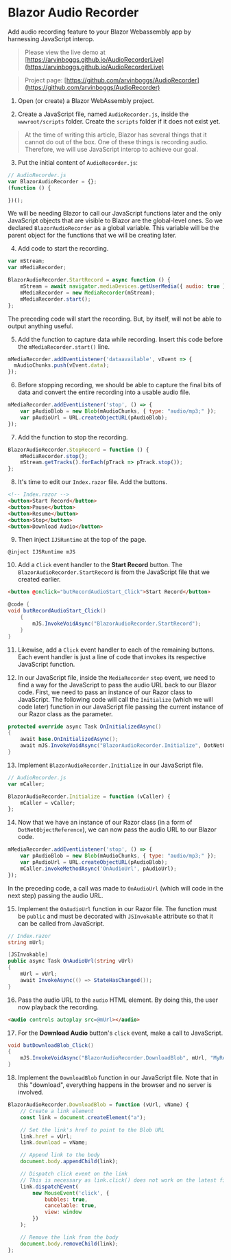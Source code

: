 # Blazor Audio Recorder

Add audio recording feature to your Blazor Webassembly app by harnessing JavaScript interop.

> Please view the live demo at [https://arvinboggs.github.io/AudioRecorderLive](https://arvinboggs.github.io/AudioRecorderLive)

> Project page: [https://github.com/arvinboggs/AudioRecorder](https://github.com/arvinboggs/AudioRecorder)

1. Open (or create) a Blazor WebAssembly project.

2. Create a JavaScript file, named `AudioRecorder.js`, inside the `wwwroot/scripts` folder. Create the `scripts` folder if it does not exist yet.

> At the time of writing this article, Blazor has several things that it cannot do out of the box. One of these things is recording audio. Therefore, we will use JavaScript interop to achieve our goal.

3. Put the initial content of `AudioRecorder.js`:
``` javascript
// AudioRecorder.js
var BlazorAudioRecorder = {};
(function () {

})();
```
We will be needing Blazor to call our JavaScript functions later and the only JavaScript objects that are visible to Blazor are the global-level ones. So we declared `BlazorAudioRecorder` as a global variable. This variable will be the parent object for the functions that we will be creating later.

4. Add code to start the recording.
``` javascript
var mStream;
var mMediaRecorder;

BlazorAudioRecorder.StartRecord = async function () {
    mStream = await navigator.mediaDevices.getUserMedia({ audio: true });
    mMediaRecorder = new MediaRecorder(mStream);
    mMediaRecorder.start();
};
```
The preceding code will start the recording. But, by itself, will not be able to output anything useful.

5. Add the function to capture data while recording. Insert this code before the `mMediaRecorder.start()` line.
``` javascript
mMediaRecorder.addEventListener('dataavailable', vEvent => {
  mAudioChunks.push(vEvent.data);
});
```

6. Before stopping recording, we should be able to capture the final bits of data and convert the entire recording into a usable audio file.
``` javascript
mMediaRecorder.addEventListener('stop', () => {
    var pAudioBlob = new Blob(mAudioChunks, { type: "audio/mp3;" });
    var pAudioUrl = URL.createObjectURL(pAudioBlob);
});
```

7. Add the function to stop the recording.
``` javascript
BlazorAudioRecorder.StopRecord = function () {
    mMediaRecorder.stop();
    mStream.getTracks().forEach(pTrack => pTrack.stop());
};
```

8. It's time to edit our `Index.razor` file. Add the buttons.
``` html
<!-- Index.razor -->
<button>Start Record</button>
<button>Pause</button>
<button>Resume</button>
<button>Stop</button>
<button>Download Audio</button>
```

9. Then inject `IJSRuntime` at the top of the page.
``` razor
@inject IJSRuntime mJS
```

10. Add a `Click` event handler to the **Start Record** button. The `BlazorAudioRecorder.StartRecord` is from the JavaScript file that we created earlier.

``` html
<button @onclick="butRecordAudioStart_Click">Start Record</button>
```

``` c#
@code {
void butRecordAudioStart_Click()
    {
        mJS.InvokeVoidAsync("BlazorAudioRecorder.StartRecord");
    }
}
```

11. Likewise, add a `Click` event handler to each of the remaining buttons. Each event handler is just a line of code that invokes its respective JavaScript function.

12. In our JavaScript file, inside the `MediaRecorder` `stop` event, we need to find a way for the JavaScript to pass the audio URL back to our Blazor code. First, we need to pass an instance of our Razor class to JavaScript. The following code will call the `Initialize` (which we will code later) function in our JavaScript file passing the current instance of our Razor class as the parameter.
``` c#
protected override async Task OnInitializedAsync()
{
    await base.OnInitializedAsync();
    await mJS.InvokeVoidAsync("BlazorAudioRecorder.Initialize", DotNetObjectReference.Create(this));
}
```

13. Implement `BlazorAudioRecorder.Initialize` in our JavaScript file.
``` javascript
// AudioRecorder.js
var mCaller;

BlazorAudioRecorder.Initialize = function (vCaller) {
    mCaller = vCaller;
};
```

14. Now that we have an instance of our Razor class (in a form of `DotNetObjectReference`), we can now pass the audio URL to our Blazor code.
``` javascript
mMediaRecorder.addEventListener('stop', () => {
    var pAudioBlob = new Blob(mAudioChunks, { type: "audio/mp3;" });
    var pAudioUrl = URL.createObjectURL(pAudioBlob);
    mCaller.invokeMethodAsync('OnAudioUrl', pAudioUrl);
});
```
In the preceding code, a call was made to `OnAudioUrl` (which will code in the next step) passing the audio URL.

15. Implement the `OnAudioUrl` function in our Razor file. The function must be `public` and must be decorated with `JSInvokable` attribute so that it can be called from JavaScript.

``` c#
// Index.razor
string mUrl;

[JSInvokable]
public async Task OnAudioUrl(string vUrl)
{
    mUrl = vUrl;
    await InvokeAsync(() => StateHasChanged());
}
```

16. Pass the audio URL to the `audio` HTML element. By doing this, the user now playback the recording.
``` html
<audio controls autoplay src=@mUrl></audio>
```

17. For the **Download Audio** button's `click` event, make a call to JavaScript.
``` c#
void butDownloadBlob_Click()
{
    mJS.InvokeVoidAsync("BlazorAudioRecorder.DownloadBlob", mUrl, "MyRecording.mp3");
}
```

18. Implement the `DownloadBlob` function in our JavaScript file. Note that in this "download", everything happens in the browser and no server is involved.
``` javascript
BlazorAudioRecorder.DownloadBlob = function (vUrl, vName) {
    // Create a link element
    const link = document.createElement("a");

    // Set the link's href to point to the Blob URL
    link.href = vUrl;
    link.download = vName;

    // Append link to the body
    document.body.appendChild(link);

    // Dispatch click event on the link
    // This is necessary as link.click() does not work on the latest firefox
    link.dispatchEvent(
        new MouseEvent('click', {
            bubbles: true,
            cancelable: true,
            view: window
        })
    );

    // Remove the link from the body
    document.body.removeChild(link);
};
```